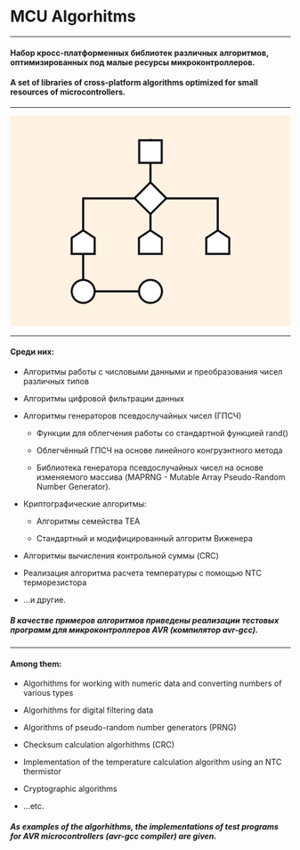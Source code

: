 


# MCU Algorhitms
___

#### Набор кросс-платформенных библиотек различных алгоритмов, оптимизированных под малые ресурсы микроконтроллеров.

#### A set of libraries of cross-platform algorithms optimized for small resources of microcontrollers.

___

<img src="/resources/logo.png" alt="Algorithm logo"/>

___

#### Среди них:

- Алгоритмы работы с числовыми данными и преобразования чисел различных типов


- Алгоритмы цифровой фильтрации данных


- Алгоритмы генераторов псевдослучайных чисел (ГПСЧ)

   - Функции для облегчения работы со стандартной функцией rand()

   - Облегчённый ГПСЧ на основе линейного конгруэнтного метода

   - Библиотека генератора псевдослучайных чисел на основе изменяемого массива (MAPRNG - Mutable Array Pseudo-Random Number Generator).


- Криптографические алгоритмы:

   - Алгоритмы семейства TEA

   - Стандартный и модифицированный алгоритм Виженера


- Алгоритмы вычисления контрольной суммы (CRC)


- Реализация алгоритма расчета температуры с помощью NTC терморезистора

- ...и другие.

##### В качестве примеров алгоритмов приведены реализации тестовых программ для микроконтроллеров AVR (компилятор avr-gcc).

___

#### Among them:

- Algorhithms for working with numeric data and converting numbers of various types

- Algorhithms for digital filtering data

- Algorithms of pseudo-random number generators (PRNG)

- Checksum calculation algorhithms (CRC)

- Implementation of the temperature calculation algorithm using an NTC thermistor

- Cryptographic algorithms

- ...etc.

##### As examples of the algorhithms, the implementations of test programs for AVR microcontrollers (avr-gcc compiler) are given.





